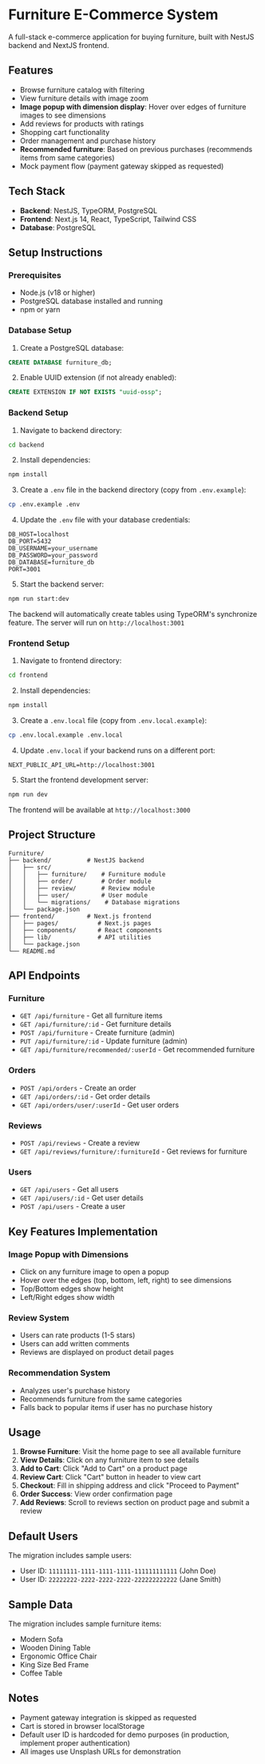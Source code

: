 # Furniture E-Commerce System

A full-stack e-commerce application for buying furniture, built with NestJS backend and NextJS frontend.

## Features

- Browse furniture catalog with filtering
- View furniture details with image zoom
- **Image popup with dimension display**: Hover over edges of furniture images to see dimensions
- Add reviews for products with ratings
- Shopping cart functionality
- Order management and purchase history
- **Recommended furniture**: Based on previous purchases (recommends items from same categories)
- Mock payment flow (payment gateway skipped as requested)

## Tech Stack

- **Backend**: NestJS, TypeORM, PostgreSQL
- **Frontend**: Next.js 14, React, TypeScript, Tailwind CSS
- **Database**: PostgreSQL

## Setup Instructions

### Prerequisites

- Node.js (v18 or higher)
- PostgreSQL database installed and running
- npm or yarn

### Database Setup

1. Create a PostgreSQL database:
```sql
CREATE DATABASE furniture_db;
```

2. Enable UUID extension (if not already enabled):
```sql
CREATE EXTENSION IF NOT EXISTS "uuid-ossp";
```

### Backend Setup

1. Navigate to backend directory:
```bash
cd backend
```

2. Install dependencies:
```bash
npm install
```

3. Create a `.env` file in the backend directory (copy from `.env.example`):
```bash
cp .env.example .env
```

4. Update the `.env` file with your database credentials:
```env
DB_HOST=localhost
DB_PORT=5432
DB_USERNAME=your_username
DB_PASSWORD=your_password
DB_DATABASE=furniture_db
PORT=3001
```

5. Start the backend server:
```bash
npm run start:dev
```

The backend will automatically create tables using TypeORM's synchronize feature. The server will run on `http://localhost:3001`

### Frontend Setup

1. Navigate to frontend directory:
```bash
cd frontend
```

2. Install dependencies:
```bash
npm install
```

3. Create a `.env.local` file (copy from `.env.local.example`):
```bash
cp .env.local.example .env.local
```

4. Update `.env.local` if your backend runs on a different port:
```env
NEXT_PUBLIC_API_URL=http://localhost:3001
```

5. Start the frontend development server:
```bash
npm run dev
```

The frontend will be available at `http://localhost:3000`

## Project Structure

```
Furniture/
├── backend/          # NestJS backend
│   ├── src/
│   │   ├── furniture/    # Furniture module
│   │   ├── order/        # Order module
│   │   ├── review/       # Review module
│   │   ├── user/         # User module
│   │   └── migrations/    # Database migrations
│   └── package.json
├── frontend/         # Next.js frontend
│   ├── pages/           # Next.js pages
│   ├── components/      # React components
│   ├── lib/             # API utilities
│   └── package.json
└── README.md
```

## API Endpoints

### Furniture
- `GET /api/furniture` - Get all furniture items
- `GET /api/furniture/:id` - Get furniture details
- `POST /api/furniture` - Create furniture (admin)
- `PUT /api/furniture/:id` - Update furniture (admin)
- `GET /api/furniture/recommended/:userId` - Get recommended furniture

### Orders
- `POST /api/orders` - Create an order
- `GET /api/orders/:id` - Get order details
- `GET /api/orders/user/:userId` - Get user orders

### Reviews
- `POST /api/reviews` - Create a review
- `GET /api/reviews/furniture/:furnitureId` - Get reviews for furniture

### Users
- `GET /api/users` - Get all users
- `GET /api/users/:id` - Get user details
- `POST /api/users` - Create a user

## Key Features Implementation

### Image Popup with Dimensions
- Click on any furniture image to open a popup
- Hover over the edges (top, bottom, left, right) to see dimensions
- Top/Bottom edges show height
- Left/Right edges show width

### Review System
- Users can rate products (1-5 stars)
- Users can add written comments
- Reviews are displayed on product detail pages

### Recommendation System
- Analyzes user's purchase history
- Recommends furniture from the same categories
- Falls back to popular items if user has no purchase history

## Usage

1. **Browse Furniture**: Visit the home page to see all available furniture
2. **View Details**: Click on any furniture item to see details
3. **Add to Cart**: Click "Add to Cart" on a product page
4. **Review Cart**: Click "Cart" button in header to view cart
5. **Checkout**: Fill in shipping address and click "Proceed to Payment"
6. **Order Success**: View order confirmation page
7. **Add Reviews**: Scroll to reviews section on product page and submit a review

## Default Users

The migration includes sample users:
- User ID: `11111111-1111-1111-1111-111111111111` (John Doe)
- User ID: `22222222-2222-2222-2222-222222222222` (Jane Smith)

## Sample Data

The migration includes sample furniture items:
- Modern Sofa
- Wooden Dining Table
- Ergonomic Office Chair
- King Size Bed Frame
- Coffee Table

## Notes

- Payment gateway integration is skipped as requested
- Cart is stored in browser localStorage
- Default user ID is hardcoded for demo purposes (in production, implement proper authentication)
- All images use Unsplash URLs for demonstration

